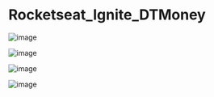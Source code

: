 # Rocketseat_Ignite_DTMoney

![image](https://github.com/GabrielRioo/Rocketseat_Ignite_DTMoney/assets/61875527/5134ba7f-24ef-4493-8de7-f022de069d05)

![image](https://github.com/GabrielRioo/Rocketseat_Ignite_DTMoney/assets/61875527/34f8fb21-e4df-4bc3-9325-bc09baf9367a)

![image](https://github.com/GabrielRioo/Rocketseat_Ignite_DTMoney/assets/61875527/756d33ce-db7a-4515-8229-af49c885238d)

![image](https://github.com/GabrielRioo/Rocketseat_Ignite_DTMoney/assets/61875527/ad222f2b-600c-43bf-9b46-494890ea461e)
